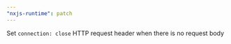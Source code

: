 ```yaml
---
"nxjs-runtime": patch
---
```


Set `connection: close` HTTP request header when there is no request body
